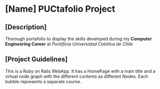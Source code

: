 # [Name] PUCtafolio Project
## [Description]
Thorough portafolio to display the skills developed during my **Computer Engineering Career** at _Pontificia Universidad Católica de Chile_
## [Project Guidelines]
This is a Ruby on Rails WebApp. It has a HomePage with a main title and a virtual node graph with the different contents as different Nodes. 
Each bubble represents a separate course. 
